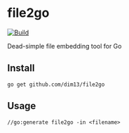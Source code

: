 # file2go

[![Build](https://github.com/dim13/file2go/workflows/build/badge.svg)](https://github.com/dim13/file2go/actions)

Dead-simple file embedding tool for Go

## Install

	go get github.com/dim13/file2go

## Usage

	//go:generate file2go -in <filename>
